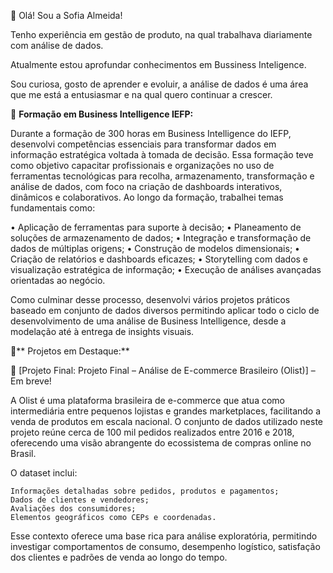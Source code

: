 
 👋 Olá! Sou a Sofia Almeida! 
 
Tenho experiência em gestão de produto, na qual trabalhava diariamente com análise de dados.

Atualmente estou aprofundar conhecimentos em Bussiness Inteligence.

Sou curiosa, gosto de aprender e evoluir, a análise de dados é uma área que me está a entusiasmar e na qual quero continuar a crescer.

🔹 **Formação em Business Intelligence IEFP:**

Durante a formação de 300 horas em Business Intelligence do IEFP, desenvolvi competências essenciais para transformar dados em informação estratégica voltada à tomada de decisão. Essa formação teve como objetivo capacitar profissionais e organizações no uso de ferramentas tecnológicas para recolha, armazenamento, transformação e análise de dados, com foco na criação de dashboards interativos, dinâmicos e colaborativos.
Ao longo da formação, trabalhei temas fundamentais como:

•	Aplicação de ferramentas para suporte à decisão;
•	Planeamento de soluções de armazenamento de dados;
•	Integração e transformação de dados de múltiplas origens;
•	Construção de modelos dimensionais;
•	Criação de relatórios e dashboards eficazes;
•	Storytelling com dados e visualização estratégica de informação;
•	Execução de análises avançadas orientadas ao negócio.

Como culminar desse processo, desenvolvi vários projetos práticos baseado em conjunto de dados diversos permitindo aplicar todo o ciclo de desenvolvimento de uma análise de Business Intelligence, desde a modelação até à entrega de insights visuais.


🔹** Projetos em Destaque:**

📌 [Projeto Final: Projeto Final – Análise de E-commerce Brasileiro (Olist)]   – Em breve!  

A Olist é uma plataforma brasileira de e-commerce que atua como intermediária entre pequenos lojistas e grandes marketplaces, facilitando a venda de produtos em escala nacional. O conjunto de dados utilizado neste projeto reúne cerca de 100 mil pedidos realizados entre 2016 e 2018, oferecendo uma visão abrangente do ecossistema de compras online no Brasil.

O dataset inclui:

    Informações detalhadas sobre pedidos, produtos e pagamentos;
    Dados de clientes e vendedores;
    Avaliações dos consumidores;
    Elementos geográficos como CEPs e coordenadas.

Esse contexto oferece uma base rica para análise exploratória, permitindo investigar comportamentos de consumo, desempenho logístico, satisfação dos clientes e padrões de venda ao longo do tempo.
